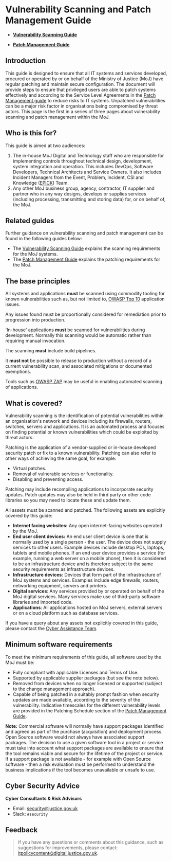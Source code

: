 # Vulnerability Scanning and Patch Management Guide

-   **[Vulnerability Scanning Guide](vulnerability-scanning-guide.md)**  

-   **[Patch Management Guide](patch-management-guide.md)**  


## Introduction

This guide is designed to ensure that all IT systems and services developed, procured or operated by or on behalf of the Ministry of Justice \(MoJ\) have regular patching and maintain secure configuration. The document will provide steps to ensure that privileged users are able to patch systems effectively and according to the Service Level Agreements in the [Patch Management guide](patch-management-guide.md) to reduce risks to IT systems. Unpatched vulnerabilities can be a major risk factor in organisations being compromised by threat actors. This page is the first in a series of three pages about vulnerability scanning and patch management within the MoJ.

## Who is this for?

This guide is aimed at two audiences:

1.  The in-house MoJ Digital and Technology staff who are responsible for implementing controls throughout technical design, development, system integration and operation. This includes DevOps, Software Developers, Technical Architects and Service Owners. It also includes Incident Managers from the Event, Problem, Incident, CSI and Knowledge \([EPICK](https://peoplefinder.service.gov.uk/teams/epic)\) Team.
2.  Any other MoJ business group, agency, contractor, IT supplier and partner who in any way designs, develops or supplies services \(including processing, transmitting and storing data\) for, or on behalf of, the MoJ.

## Related guides

Further guidance on vulnerability scanning and patch management can be found in the following guides below:

-   The [Vulnerability Scanning Guide](vulnerability-scanning-guide.md) explains the scanning requirements for the MoJ systems.
-   The [Patch Management Guide](patch-management-guide.md) explains the patching requirements for the MoJ.

## The base principles

All systems and applications **must** be scanned using commodity tooling for known vulnerabilities such as, but not limited to, [OWASP Top 10](https://www.owasp.org/index.php/OWASP_Top_Ten_Cheat_Sheet) application issues.

Any issues found must be proportionally considered for remediation prior to progression into production.

'In-house' applications **must** be scanned for vulnerabilities during development. Normally this scanning would be automatic rather than requiring manual invocation.

The scanning **must** include build pipelines.

It **must not** be possible to release to production without a record of a current vulnerability scan, and associated mitigations or documented exemptions.

Tools such as [OWASP ZAP](https://www.owasp.org/index.php/OWASP_Zed_Attack_Proxy_Project) may be useful in enabling automated scanning of applications.

## What is covered?

Vulnerability scanning is the identification of potential vulnerabilities within an organisation's network and devices including its firewalls, routers, switches, servers and applications. It is an automated process and focuses on finding potential or known vulnerabilities which could be exploited by threat actors.

Patching is the application of a vendor-supplied or in-house developed security patch or fix to a known vulnerability. Patching can also refer to other ways of achieving the same goal, for example:

-   Virtual patches.
-   Removal of vulnerable services or functionality.
-   Disabling and preventing access.

Patching may include recompiling applications to incorporate security updates. Patch updates may also be held in third party or other code libraries so you may need to locate these and update them.

All assets must be scanned and patched. The following assets are explicitly covered by this guide:

-   **Internet facing websites:** Any open internet-facing websites operated by the MoJ.
-   **End user client devices:** An end user client device is one that is normally used by a single person - the user. The device does not supply services to other users. Example devices include desktop PCs, laptops, tablets and mobile phones. If an end user device provides a service \(for example, running a web server on a mobile phone\), then it is considered to be an infrastructure device and is therefore subject to the same security requirements as infrastructure devices.
-   **Infrastructure devices**: Devices that form part of the infrastructure of MoJ systems and services. Examples include edge firewalls, routers, networking equipment, servers and printers.
-   **Digital services**: Any services provided by or operated on behalf of the MoJ digital services. Many services make use of third-party software libraries and imported code.
-   **Applications**: All applications hosted on MoJ servers, external servers or on a cloud platform such as database services.

If you have a query about any assets not explicitly covered in this guide, please contact the [Cyber Assistance Team](#cyber-security-advice).

## Minimum software requirements

To meet the minimum requirements of this guide, all software used by the MoJ must be:

-   Fully compliant with applicable Licenses and Terms of Use.
-   Supported by applicable supplier packages \(but see the note below\).
-   Removed from devices when no longer licensed or supported \(subject to the change management approach\).
-   Capable of being patched in a suitably prompt fashion when security updates are made available, according to the severity of the vulnerability. Indicative timescales for the different vulnerability levels are provided in the Patching Schedule section of the [Patch Management Guide](patch-management-guide.md).

**Note:** Commercial software will normally have support packages identified and agreed as part of the purchase \(acquisition\) and deployment process. Open Source software would not always have associated support packages. The decision to use a given software tool in a project or service must take into account what support packages are available to ensure that the tool remains viable and secure for the lifetime of the project or service. If a support package is not available - for example with Open Source software - then a risk evaluation must be performed to understand the business implications if the tool becomes unavailable or unsafe to use.

## Cyber Security Advice

**Cyber Consultants & Risk Advisors**

-   Email: [security@justice.gov.uk](mailto:security@justice.gov.uk)
-   Slack: `#security`

## Feedback

> If you have any questions or comments about this guidance, such as suggestions for improvements, please contact: [itpolicycontent@digital.justice.gov.uk](mailto:itpolicycontent@digital.justice.gov.uk).

